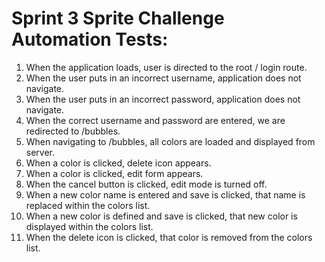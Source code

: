 # Sprint 3 Sprite Challenge Automation Tests:

1. When the application loads, user is directed to the root / login route.
2. When the user puts in an incorrect username, application does not navigate.
3. When the user puts in an incorrect password,
application does not navigate.
3. When the correct username and password are entered, we are redirected to /bubbles.
4. When navigating to /bubbles, all colors are loaded and displayed from server.
5. When a color is clicked, delete icon appears.
6. When a color is clicked, edit form appears.
7. When the cancel button is clicked, edit mode is turned off.
8. When a new color name is entered and save is clicked, that name is replaced within the colors list.
9. When a new color is defined and save is clicked, that new color is displayed within the colors list.
10. When the delete icon is clicked, that color is removed from the colors list.